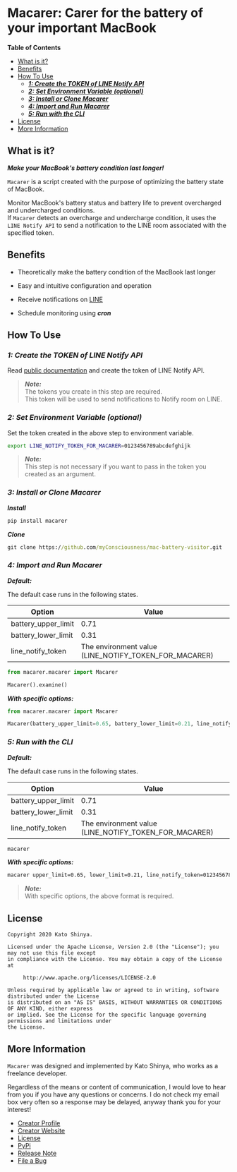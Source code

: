 # Macarer: Carer for the battery of your important MacBook

<!-- START doctoc generated TOC please keep comment here to allow auto update -->
<!-- DON'T EDIT THIS SECTION, INSTEAD RE-RUN doctoc TO UPDATE -->
**Table of Contents**

- [What is it?](#what-is-it)
- [Benefits](#benefits)
- [How To Use](#how-to-use)
  - [**_1: Create the TOKEN of LINE Notify API_**](#_1-create-the-token-of-line-notify-api_)
  - [**_2: Set Environment Variable (optional)_**](#_2-set-environment-variable-optional_)
  - [**_3: Install or Clone Macarer_**](#_3-install-or-clone-macarer_)
  - [**_4: Import and Run Macarer_**](#_4-import-and-run-macarer_)
  - [**_5: Run with the CLI_**](#_5-run-with-the-cli_)
- [License](#license)
- [More Information](#more-information)

<!-- END doctoc generated TOC please keep comment here to allow auto update -->

## What is it?

**_Make your MacBook's battery condition last longer!_**

`Macarer` is a script created with the purpose of optimizing the battery state of MacBook.

Monitor MacBook's battery status and battery life to prevent overcharged and undercharged conditions.</br>
If `Macarer` detects an overcharge and undercharge condition, it uses the `LINE Notify API` to send a notification to the LINE room associated with the specified token.

## Benefits

- Theoretically make the battery condition of the MacBook last longer

- Easy and intuitive configuration and operation

- Receive notifications on [LINE](https://line.me/en-US/)

- Schedule monitoring using **_cron_**

## How To Use

### **_1: Create the TOKEN of LINE Notify API_**

Read [public documentation](https://notify-bot.line.me/en/) and create the token of LINE Notify API.

> **_Note:_**</br>
> The tokens you create in this step are required.</br>
> This token will be used to send notifications to Notify room on LINE.

### **_2: Set Environment Variable (optional)_**

Set the token created in the above step to environment variable.

```sh
export LINE_NOTIFY_TOKEN_FOR_MACARER=0123456789abcdefghijk
```

> **_Note:_**</br>
> This step is not necessary if you want to pass in the token you created as an argument.

### **_3: Install or Clone Macarer_**

**_Install_**

```cmd
pip install macarer
```

**_Clone_**

```cmd
git clone https://github.com/myConsciousness/mac-battery-visitor.git
```

### **_4: Import and Run Macarer_**

**_Default:_**

The default case runs in the following states.

| Option              | Value                                                 |
| ------------------- | ----------------------------------------------------- |
| battery_upper_limit | 0.71                                                  |
| battery_lower_limit | 0.31                                                  |
| line_notify_token   | The environment value (LINE_NOTIFY_TOKEN_FOR_MACARER) |

```python
from macarer.macarer import Macarer

Macarer().examine()
```

**_With specific options:_**

```python
from macarer.macarer import Macarer

Macarer(battery_upper_limit=0.65, battery_lower_limit=0.21, line_notify_token='0123456789abcdefghijk').examine()
```

### **_5: Run with the CLI_**

**_Default:_**

The default case runs in the following states.

| Option              | Value                                                 |
| ------------------- | ----------------------------------------------------- |
| battery_upper_limit | 0.71                                                  |
| battery_lower_limit | 0.31                                                  |
| line_notify_token   | The environment value (LINE_NOTIFY_TOKEN_FOR_MACARER) |

```sh
macarer
```

**_With specific options:_**

```sh
macarer upper_limit=0.65, lower_limit=0.21, line_notify_token=0123456789abcdefghijk
```

> **_Note:_**</br>
> With specific options, the above format is required.

## License

```license
Copyright 2020 Kato Shinya.

Licensed under the Apache License, Version 2.0 (the "License"); you may not use this file except
in compliance with the License. You may obtain a copy of the License at

     http://www.apache.org/licenses/LICENSE-2.0

Unless required by applicable law or agreed to in writing, software distributed under the License
is distributed on an "AS IS" BASIS, WITHOUT WARRANTIES OR CONDITIONS OF ANY KIND, either express
or implied. See the License for the specific language governing permissions and limitations under
the License.
```

## More Information

`Macarer` was designed and implemented by Kato Shinya, who works as a freelance developer.

Regardless of the means or content of communication, I would love to hear from you if you have any questions or concerns. I do not check my email box very often so a response may be delayed, anyway thank you for your interest!

- [Creator Profile](https://github.com/myConsciousness)
- [Creator Website](https://myconsciousness.github.io/)
- [License](https://github.com/myConsciousness/mac-battery-visitor/blob/master/LICENSE)
- [PyPi](https://pypi.org/project/macarer/)
- [Release Note](https://pypi.org/project/macarer/#history)
- [File a Bug](https://github.com/myConsciousness/mac-battery-visitor/issues)
